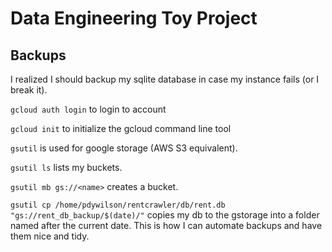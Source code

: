 # Data Engineering Toy Project
## Backups

I realized I should backup my sqlite database in case my instance fails (or I break it).

`gcloud auth login` to login to account

`gcloud init` to initialize the gcloud command line tool

`gsutil` is used for google storage (AWS S3 equivalent).

`gsutil ls` lists my buckets.

`gsutil mb gs://<name>` creates a bucket.

`gsutil cp /home/pdywilson/rentcrawler/db/rent.db "gs://rent_db_backup/$(date)/"` copies my db to the gstorage into a folder named after the current date. This is how I can automate backups and have them nice and tidy.


